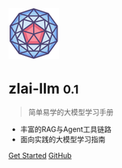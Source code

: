 <img src='img/llm-icon.png' width='100px'>

# zlai-llm <small>0.1</small>

> 简单易学的大模型学习手册

- 丰富的RAG与Agent工具链路
- 面向实践的大模型学习指南

[Get Started](#zlai)
[GitHub](https://github.com/zlai-llm/zlai-doc.git)
